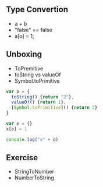 ## Type Convertion

- a + b
- "false" == false
- a[o] = 1;

## Unboxing
- ToPremitive
- toString vs valueOf
- Symbol.toPrimitive

```js
var o = {
  toString() {return "2"},
  valueOf() {return 1},
  [Symbol.toPrimitive]() {return 3}
}

var x = {}
x[o] = 1

console.log("x" + o)
```

## Exercise
- StringToNumber
- NumberToString